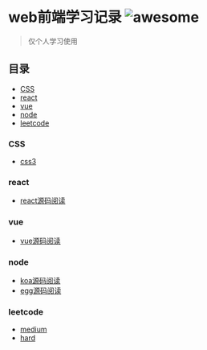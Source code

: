 # web前端学习记录   ![awesome](https://cdn.rawgit.com/sindresorhus/awesome/d7305f38d29fed78fa85652e3a63e154dd8e8829/media/badge.svg)
> 仅个人学习使用  


## 目录
* [CSS](CSS)  
* [react](#react)
* [vue](#vue)
* [node](#node)
* [leetcode](#leetcode)
 
### CSS
* [css3]()

### react
* [react源码阅读]()

### vue
* [vue源码阅读](./vue)

### node
* [koa源码阅读]()
* [egg源码阅读]()

### leetcode
* [medium]()
* [hard]()
